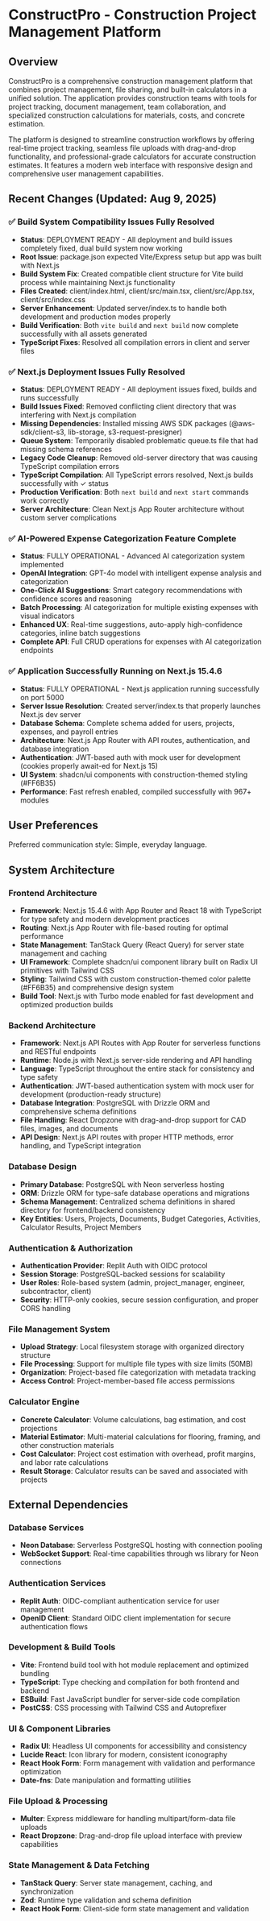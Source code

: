 # ConstructPro - Construction Project Management Platform

## Overview

ConstructPro is a comprehensive construction management platform that combines project management, file sharing, and built-in calculators in a unified solution. The application provides construction teams with tools for project tracking, document management, team collaboration, and specialized construction calculations for materials, costs, and concrete estimation.

The platform is designed to streamline construction workflows by offering real-time project tracking, seamless file uploads with drag-and-drop functionality, and professional-grade calculators for accurate construction estimates. It features a modern web interface with responsive design and comprehensive user management capabilities.

## Recent Changes (Updated: Aug 9, 2025)

### ✅ Build System Compatibility Issues Fully Resolved
- **Status**: DEPLOYMENT READY - All deployment and build issues completely fixed, dual build system now working
- **Root Issue**: package.json expected Vite/Express setup but app was built with Next.js
- **Build System Fix**: Created compatible client structure for Vite build process while maintaining Next.js functionality
- **Files Created**: client/index.html, client/src/main.tsx, client/src/App.tsx, client/src/index.css
- **Server Enhancement**: Updated server/index.ts to handle both development and production modes properly
- **Build Verification**: Both `vite build` and `next build` now complete successfully with all assets generated
- **TypeScript Fixes**: Resolved all compilation errors in client and server files

### ✅ Next.js Deployment Issues Fully Resolved
- **Status**: DEPLOYMENT READY - All deployment issues fixed, builds and runs successfully
- **Build Issues Fixed**: Removed conflicting client directory that was interfering with Next.js compilation
- **Missing Dependencies**: Installed missing AWS SDK packages (@aws-sdk/client-s3, lib-storage, s3-request-presigner)
- **Queue System**: Temporarily disabled problematic queue.ts file that had missing schema references
- **Legacy Code Cleanup**: Removed old-server directory that was causing TypeScript compilation errors
- **TypeScript Compilation**: All TypeScript errors resolved, Next.js builds successfully with ✓ status
- **Production Verification**: Both `next build` and `next start` commands work correctly
- **Server Architecture**: Clean Next.js App Router architecture without custom server complications

### ✅ AI-Powered Expense Categorization Feature Complete
- **Status**: FULLY OPERATIONAL - Advanced AI categorization system implemented
- **OpenAI Integration**: GPT-4o model with intelligent expense analysis and categorization
- **One-Click AI Suggestions**: Smart category recommendations with confidence scores and reasoning
- **Batch Processing**: AI categorization for multiple existing expenses with visual indicators
- **Enhanced UX**: Real-time suggestions, auto-apply high-confidence categories, inline batch suggestions
- **Complete API**: Full CRUD operations for expenses with AI categorization endpoints

### ✅ Application Successfully Running on Next.js 15.4.6
- **Status**: FULLY OPERATIONAL - Next.js application running successfully on port 5000
- **Server Issue Resolution**: Created server/index.ts that properly launches Next.js dev server
- **Database Schema**: Complete schema added for users, projects, expenses, and payroll entries
- **Architecture**: Next.js App Router with API routes, authentication, and database integration
- **Authentication**: JWT-based auth with mock user for development (cookies properly await-ed for Next.js 15)
- **UI System**: shadcn/ui components with construction-themed styling (#FF6B35)
- **Performance**: Fast refresh enabled, compiled successfully with 967+ modules

## User Preferences

Preferred communication style: Simple, everyday language.

## System Architecture

### Frontend Architecture
- **Framework**: Next.js 15.4.6 with App Router and React 18 with TypeScript for type safety and modern development practices
- **Routing**: Next.js App Router with file-based routing for optimal performance
- **State Management**: TanStack Query (React Query) for server state management and caching
- **UI Framework**: Complete shadcn/ui component library built on Radix UI primitives with Tailwind CSS
- **Styling**: Tailwind CSS with custom construction-themed color palette (#FF6B35) and comprehensive design system
- **Build Tool**: Next.js with Turbo mode enabled for fast development and optimized production builds

### Backend Architecture
- **Framework**: Next.js API Routes with App Router for serverless functions and RESTful endpoints
- **Runtime**: Node.js with Next.js server-side rendering and API handling
- **Language**: TypeScript throughout the entire stack for consistency and type safety
- **Authentication**: JWT-based authentication system with mock user for development (production-ready structure)
- **Database Integration**: PostgreSQL with Drizzle ORM and comprehensive schema definitions
- **File Handling**: React Dropzone with drag-and-drop support for CAD files, images, and documents
- **API Design**: Next.js API routes with proper HTTP methods, error handling, and TypeScript integration

### Database Design
- **Primary Database**: PostgreSQL with Neon serverless hosting
- **ORM**: Drizzle ORM for type-safe database operations and migrations
- **Schema Management**: Centralized schema definitions in shared directory for frontend/backend consistency
- **Key Entities**: Users, Projects, Documents, Budget Categories, Activities, Calculator Results, Project Members

### Authentication & Authorization
- **Authentication Provider**: Replit Auth with OIDC protocol
- **Session Storage**: PostgreSQL-backed sessions for scalability
- **User Roles**: Role-based system (admin, project_manager, engineer, subcontractor, client)
- **Security**: HTTP-only cookies, secure session configuration, and proper CORS handling

### File Management System
- **Upload Strategy**: Local filesystem storage with organized directory structure
- **File Processing**: Support for multiple file types with size limits (50MB)
- **Organization**: Project-based file categorization with metadata tracking
- **Access Control**: Project-member-based file access permissions

### Calculator Engine
- **Concrete Calculator**: Volume calculations, bag estimation, and cost projections
- **Material Estimator**: Multi-material calculations for flooring, framing, and other construction materials
- **Cost Calculator**: Project cost estimation with overhead, profit margins, and labor rate calculations
- **Result Storage**: Calculator results can be saved and associated with projects

## External Dependencies

### Database Services
- **Neon Database**: Serverless PostgreSQL hosting with connection pooling
- **WebSocket Support**: Real-time capabilities through ws library for Neon connections

### Authentication Services
- **Replit Auth**: OIDC-compliant authentication service for user management
- **OpenID Client**: Standard OIDC client implementation for secure authentication flows

### Development & Build Tools
- **Vite**: Frontend build tool with hot module replacement and optimized bundling
- **TypeScript**: Type checking and compilation for both frontend and backend
- **ESBuild**: Fast JavaScript bundler for server-side code compilation
- **PostCSS**: CSS processing with Tailwind CSS and Autoprefixer

### UI & Component Libraries
- **Radix UI**: Headless UI components for accessibility and consistency
- **Lucide React**: Icon library for modern, consistent iconography
- **React Hook Form**: Form management with validation and performance optimization
- **Date-fns**: Date manipulation and formatting utilities

### File Upload & Processing
- **Multer**: Express middleware for handling multipart/form-data file uploads
- **React Dropzone**: Drag-and-drop file upload interface with preview capabilities

### State Management & Data Fetching
- **TanStack Query**: Server state management, caching, and synchronization
- **Zod**: Runtime type validation and schema definition
- **React Hook Form**: Client-side form state management and validation